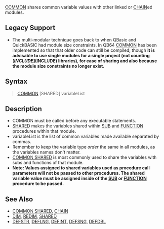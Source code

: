 [COMMON](COMMON) shares common variable values with other linked or [CHAIN](CHAIN)ed modules.

## Legacy Support

* The multi-modular technique goes back to when QBasic and QuickBASIC had module size constraints. In QB64 [COMMON](COMMON) has been implemented so that that older code can still be compiled, though **it is advisable to use single modules for a single project (not counting [$INCLUDE]($INCLUDE) libraries), for ease of sharing and also because the module size constraints no longer exist.**

## Syntax

> [COMMON](COMMON) [SHARED] variableList 

## Description

* COMMON must be called before any executable statements.
* [SHARED](SHARED) makes the variables shared within [SUB](SUB) and [FUNCTION](FUNCTION) procedures within that module.
* variableList is the list of common variables made available separated by commas.
* Remember to keep the variable type *order* the same in all modules, as the variables names don't matter.
* [COMMON SHARED](COMMON-SHARED) is most commonly used to share the variables with subs and functions of that module.
* **Note: Values assigned to shared variables used as procedure call parameters will not be passed to other procedures. The shared variable value must be assigned inside of the [SUB](SUB) or [FUNCTION](FUNCTION) procedure to be passed.**

## See Also

* [COMMON SHARED](COMMON-SHARED), [CHAIN](CHAIN)
* [DIM](DIM), [REDIM](REDIM), [SHARED](SHARED)
* [DEFSTR](DEFSTR), [DEFLNG](DEFLNG), [DEFINT](DEFINT), [DEFSNG](DEFSNG), [DEFDBL](DEFDBL)
